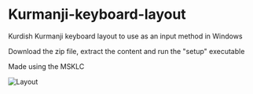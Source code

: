 # Kurmanji-keyboard-layout
Kurdish Kurmanji keyboard layout to use as an input method in Windows

Download the zip file, extract the content and run the "setup" executable

Made using the MSKLC

![Layout](https://github.com/user-attachments/assets/edb38c07-7ab1-4773-b10b-35ddd8042006)


